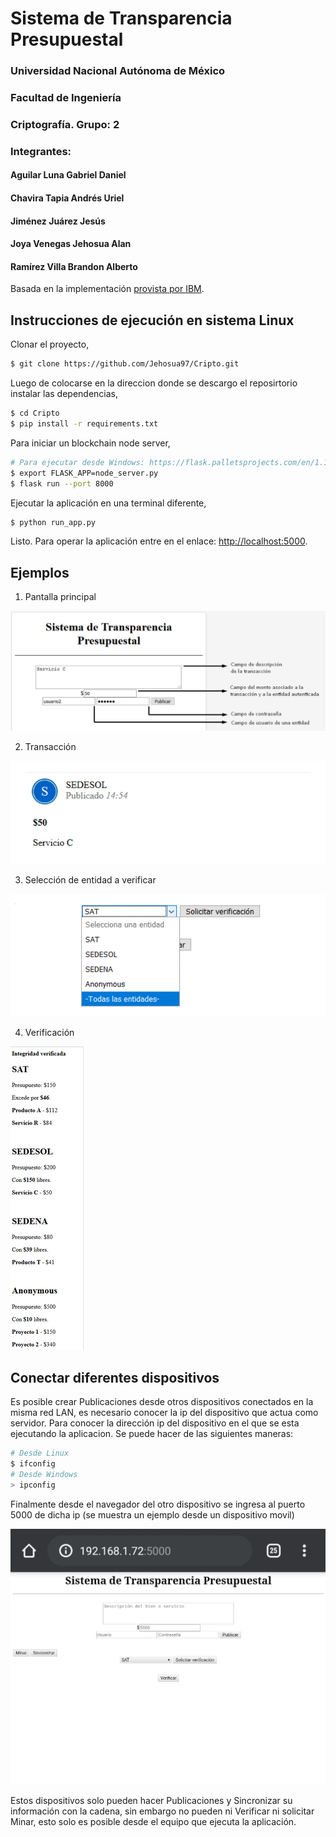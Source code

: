 # Sistema de Transparencia Presupuestal
### Universidad Nacional Autónoma de México
### Facultad de Ingeniería
### Criptografía. Grupo: 2
### Integrantes:
#### Aguilar Luna Gabriel Daniel
#### Chavira Tapia Andrés Uriel
#### Jiménez Juárez Jesús
#### Joya Venegas Jehosua Alan
#### Ramírez Villa Brandon Alberto

Basada en la implementación [provista por IBM](https://github.com/satwikkansal/python_blockchain_app/tree/ibm_blockchain_post).

## Instrucciones de ejecución en sistema Linux

Clonar el proyecto,

```sh
$ git clone https://github.com/Jehosua97/Cripto.git
```

Luego de colocarse en la direccion donde se descargo el reposirtorio instalar las dependencias,

```sh
$ cd Cripto
$ pip install -r requirements.txt
```

Para iniciar un blockchain node server,

```sh
# Para ejecutar desde Windows: https://flask.palletsprojects.com/en/1.1.x/cli/#application-discovery
$ export FLASK_APP=node_server.py
$ flask run --port 8000
```

Ejecutar la aplicación en una terminal diferente,

```sh
$ python run_app.py
```

Listo. Para operar la aplicación entre en el enlace: [http://localhost:5000](http://localhost:5000).

## Ejemplos

1. Pantalla principal

![image.png](https://github.com/Jehosua97/Cripto/blob/master/screenshots/Screen1.png)

2. Transacción

![image.png](https://github.com/Jehosua97/Cripto/blob/master/screenshots/transaccion.png)

3. Selección de entidad a verificar

![image.png](https://github.com/Jehosua97/Cripto/blob/master/screenshots/selectVerify.png)

4. Verificación

![image.png](https://github.com/Jehosua97/Cripto/blob/master/screenshots/verification.png)

## Conectar diferentes dispositivos

Es posible crear Publicaciones desde otros  dispositivos conectados en la misma red LAN, es necesario conocer la ip del dispositivo que actua como servidor. Para conocer la dirección ip del dispositivo en el que se  esta ejecutando la aplicacion. Se puede hacer de las siguientes maneras:

```sh
# Desde Linux
$ ifconfig
# Desde Windows
> ipconfig
```

Finalmente desde el navegador del otro dispositivo se ingresa al puerto 5000 de dicha ip (se muestra un ejemplo desde un dispositivo movil)

![image.png](https://github.com/Jehosua97/Cripto/blob/master/screenshots/movil.jpeg)

Estos dispositivos solo pueden hacer Publicaciones y Sincronizar su información con la cadena, sin embargo no pueden ni Verificar ni solicitar Minar, esto solo es posible desde el equipo que ejecuta la aplicación.